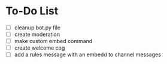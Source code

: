 # To-Do List

- [ ] cleanup bot.py file
- [ ] create moderation
- [ ] make custom embed command
- [ ] create welcome cog
- [ ] add a rules message with an embedd to channel messages
